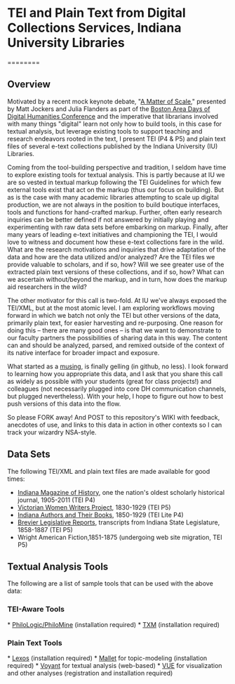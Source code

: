 <h1>TEI and Plain Text from Digital Collections Services, Indiana University Libraries</h1>
========

<h2>Overview</h2>
<p>Motivated by a recent mock keynote debate, "<a href="http://digitalcommons.unl.edu/englishfacpubs/106/">A Matter of Scale</a>," presented by Matt Jockers and Julia Flanders as part of the <a href="http://nulab.neu.edu/events/dhdays2013/">Boston Area Days of Digital Humanities Conference</a> and the imperative that librarians involved with many things "digital" learn not only how to build tools, in this case for textual analysis, but leverage existing tools to 
support teaching and research endeavors rooted in the text, I present TEI (P4 & P5) and plain text files of several e-text collections published by the Indiana University (IU) Libraries.</p>  

<p>Coming from the tool-building perspective and tradition, I seldom have time to explore existing tools for textual analysis.  This is partly because at IU we are so vested in textual markup following the TEI Guidelines for which few external tools exist that act on the markup (thus our focus on building). But as is the case with many academic libraries attempting to scale up digital production, we are not always in the position to build boutique interfaces, tools and functions for hand-crafted markup.  Further, often early research inquiries can be better defined if not answered by initially playing and experimenting with raw data sets before embarking on markup.  Finally, after many years of leading e-text initiatives and championing the TEI, I would love to witness and document how these e-text collections fare in the wild.  What are the research motivations and inquiries that drive adaptation of the data and how are the data utilized and/or analyzed?  Are the TEI files we provide valuable to scholars, and if so, how?  Will we see greater use of the extracted plain text versions of these collections, and if so, how?  What can we ascertain without/beyond the markup, and in turn, how does the markup aid researchers in the wild? </p>  

<p>The other motivator for this call is two-fold.  At IU we've always exposed the TEI/XML, but at the most atomic level.  I am exploring workflows moving forward in which we batch not only the TEI but other versions of the data, primarily plain text, for easier harvesting and re-purposing.  One reason for doing this – there are many good ones – is that we want to demonstrate to our faculty partners the possibilities of sharing data in this way.  The content can and should be analyzed, parsed, and remixed outside of the context of its native interface for broader impact and exposure.</p>

<p>What started as a <a href="http://dayofdh2013.matrix.msu.edu/mdalmau/2013/04/08/oh-the-one-fun-thing/">musing</a>, is finally gelling (in github, no less).  I look forward to learning how you appropriate this data, and I ask that you share this call as widely as possible with your students (great for class projects!) and colleagues (not necessarily plugged into core DH communication channels, but plugged nevertheless).   With your help, I hope to figure out how to best push versions of this data into the flow.</p>

<p>So please FORK away! And POST to this repository's WIKI with feedback, anecdotes of use, and links to this data in action in other contexts so I can track your wizardry NSA-style.</p>

<h2>Data Sets</h2>
The following TEI/XML and plain text files are made available for good times:

* <a href="http://dlib.indiana.edu/collections/imh/">Indiana Magazine of History</a>, one the nation's oldest scholarly historical journal, 1905-2011 (TEI P4)
* <a href="http://dlib.indiana.edu/collections/vwwp/">Victorian Women Writers Project</a>, 1830-1929 (TEI P5)
* <a href="http://www.dlib.indiana.edu/collections/inauthors/">Indiana Authors and Their Books</a>, 1850-1929 (TEI Lite P4) 
* <a href="http://www.dlib.indiana.edu/collections/law/brevier/">Brevier Legislative Reports</a>, transcripts from Indiana State Legislature, 1858-1887 (TEI P5)
* Wright American Fiction,1851-1875 (undergoing web site migration, TEI P5)

<h2>Textual Analysis Tools</h2>
The following are a list of sample tools that can be used with the above data:

<h3>TEI-Aware Tools</h3>
* <a href="http://code.google.com/p/philomine/">PhiloLogic/PhiloMine</a> (installation required) 
* <a href="http://sourceforge.net/projects/txm">TXM</a> (installation required)

<h3>Plain Text Tools</h3>
* <a href="https://github.com/richardneal/Lexos">Lexos</a> (installation required)
* <a href="http://mallet.cs.umass.edu">Mallet</a> for topic-modeling (installation required) 
* <a href="http://voyant-tools.org">Voyant</a> for textual analysis (web-based)
* <a href="https://vue.tufts.edu/">VUE</a> for visualization and other analyses (registration and installation required)
